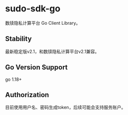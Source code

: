 # sudo-sdk-go

数牍隐私计算平台 Go Client Library。

## Stability

最新稳定版v2.1，和数牍隐私计算平台v2.1兼容。

## Go Version Support

go 1.18+

## Authorization

目前使用用户名、密码生成token，后续可能会支持服务账户。